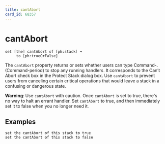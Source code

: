 ```yaml
---
title: cantAbort
card_id: 68357
---
```


# cantAbort

```
set [the] cantAbort of [ph:stack] ¬
     to [ph:trueOrFalse]
```

The `cantAbort` property returns or sets whether users can type Command-. (Command-period) to stop any running handlers. It corresponds to the Can’t Abort check box in the Protect Stack dialog box. Use `cantAbort` to prevent users from canceling certain critical operations that would leave a stack in a confusing or dangerous state.

<b>Warning</b>: Use `cantAbort` with caution.  Once `cantAbort` is set to true, there's no way to halt an errant handler.  Set `cantAbort` to true, and then immediately set it to false when you no longer need it.

## Examples

```
set the cantAbort of this stack to true
set the cantAbort of this stack to false
```
